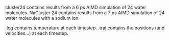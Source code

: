 cluster24 contains results from a 6 ps AIMD simulation of 24 water molecules.
NaCluster 24 contains results from a 7 ps AIMD simulation of 24 water molecules with a sodium ion.

.log contains temperature at each timestep.
.traj contains the positions (and velocities...) at each timestep.
